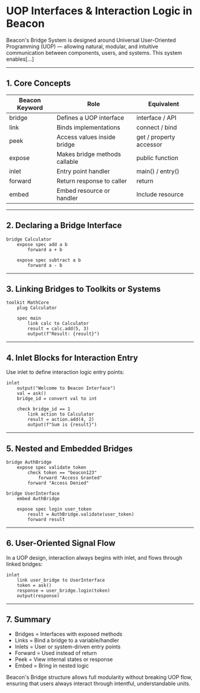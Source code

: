 # UOP Interfaces & Interaction Logic in Beacon

Beacon's Bridge System is designed around Universal User-Oriented Programming (UOP) — allowing natural, modular, and intuitive communication between components, users, and systems. This system enables[...]

---

## 1. Core Concepts

| Beacon Keyword | Role                     | Equivalent           |
|--------------|--------------------------|---------------------|
| bridge       | Defines a UOP interface  | interface / API     |
| link         | Binds implementations    | connect / bind      |
| peek         | Access values inside bridge | get / property accessor |
| expose       | Makes bridge methods callable | public function  |
| inlet        | Entry point handler      | main() / entry()    |
| forward      | Return response to caller | return             |
| embed        | Embed resource or handler | Include resource    |

---

## 2. Declaring a Bridge Interface

```plaintext
bridge Calculator
    expose spec add a b
        forward a + b

    expose spec subtract a b
        forward a - b
```

---

## 3. Linking Bridges to Toolkits or Systems

```plaintext
toolkit MathCore
    plug Calculator

    spec main
        link calc to Calculator
        result = calc.add(5, 3)
        output(f"Result: {result}")
```

---

## 4. Inlet Blocks for Interaction Entry

Use inlet to define interaction logic entry points:

```plaintext
inlet
    output("Welcome to Beacon Interface")
    val = ask()
    bridge_id = convert val to int

    check bridge_id == 1
        link action to Calculator
        result = action.add(4, 2)
        output(f"Sum is {result}")
```

---

## 5. Nested and Embedded Bridges

```plaintext
bridge AuthBridge
    expose spec validate token
        check token == "beacon123"
            forward "Access Granted"
        forward "Access Denied"

bridge UserInterface
    embed AuthBridge

    expose spec login user_token
        result = AuthBridge.validate(user_token)
        forward result
```

---

## 6. User-Oriented Signal Flow

In a UOP design, interaction always begins with inlet, and flows through linked bridges:

```plaintext
inlet
    link user_bridge to UserInterface
    token = ask()
    response = user_bridge.login(token)
    output(response)
```

---

## 7. Summary

- Bridges = Interfaces with exposed methods
- Links = Bind a bridge to a variable/handler
- Inlets = User or system-driven entry points
- Forward = Used instead of return
- Peek = View internal states or response
- Embed = Bring in nested logic

Beacon's Bridge structure allows full modularity without breaking UOP flow, ensuring that users always interact through intentful, understandable units.

